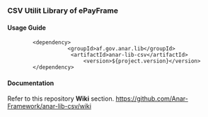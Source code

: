 ### CSV Utilit Library of ePayFrame

#### Usage Guide

```
		<dependency>
	               <groupId>af.gov.anar.lib</groupId>
	                <artifactId>anar-lib-csv</artifactId>
                        <version>${project.version}</version>
		</dependency>

```

#### Documentation

Refer to this repository **Wiki** section.
https://github.com/Anar-Framework/anar-lib-csv/wiki



